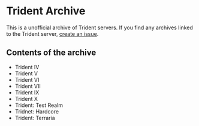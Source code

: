 # Trident Archive
This is a unofficial archive of Trident servers. If you find any archives linked to the Trident server, [create an issue](https://github.com/aartzz/tr/issues).
## Contents of the archive
* Trident IV
* Trident V
* Trident VI
* Trident VII
* Trident IX
* Trident X
* Trident: Test Realm
* Tridnet: Hardcore
* Trident: Terraria

